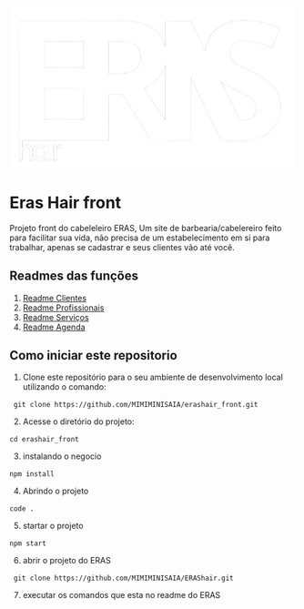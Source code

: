 <img src="/public/5-removebg-preview.png">

# Eras Hair front

Projeto front do cabeleleiro ERAS, Um site de barbearia/cabelereiro feito para facilitar sua vida, não precisa de um estabelecimento em si para trabalhar, apenas se cadastrar e seus clientes vão até você. 

## Readmes das funções

1. [Readme Clientes](ClienteReadme.md)
2. [Readme Profissionais](ProfissionaisReadme.md)
3. [Readme Serviços](ServicoReadme.md)
4. [Readme Agenda](AgendaReadme.md)

## Como iniciar este repositorio

1. Clone este repositório para o seu ambiente de desenvolvimento local utilizando o comando:
```
 git clone https://github.com/MIMIMINISAIA/erashair_front.git
```
2. Acesse o diretório do projeto:
```
cd erashair_front
```
3. instalando o negocio
```
npm install
```
4. Abrindo o projeto
```
code .
```
5. startar o projeto
```
npm start
```

6. abrir o projeto do ERAS
```
 git clone https://github.com/MIMIMINISAIA/ERAShair.git
```

7. executar os comandos que esta no readme do ERAS

